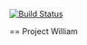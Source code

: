 [![Build Status](https://travis-ci.org/pivotal-mojo/william.svg?branch=master)](https://travis-ci.org/pivotal-mojo/william)

== Project William
